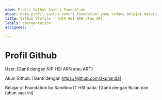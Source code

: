 ```yaml
---
name: Profil Github Santri Foundation
about: Data profil santri-santri Foundation yang sedang belajar materi Git
title: Github Profile - [NIP HSI ARN atau ART]
labels: documentation
assignees: ''

---
```


# Profil Github

User:
[Ganti dengan NIP HSI ARN atau ART]

Akun Github:
[Ganti dengan https://github.com/akunanda]

Belajar di Foundation by Sandbox IT HSI pada:
[Ganti dengan Bulan dan tahun saat ini]
